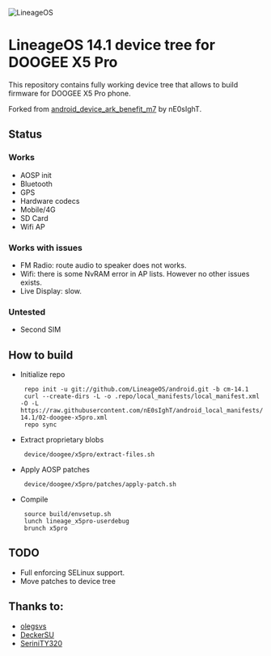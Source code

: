 ![LineageOS](https://lineageos.org/images/logo-2.png)
# LineageOS 14.1 device tree for DOOGEE X5 Pro

This repository contains fully working device tree that allows to build firmware for DOOGEE X5 Pro phone.

Forked from [android_device_ark_benefit_m7](https://github.com/olegsvs/android_device_ark_benefit_m7) by nE0sIghT.

## Status
### Works
 * AOSP init
 * Bluetooth
 * GPS
 * Hardware codecs
 * Mobile/4G
 * SD Card
 * Wifi AP

### Works with issues
 * FM Radio: route audio to speaker does not works.
 * Wifi: there is some NvRAM error in AP lists. However no other issues exists.
 * Live Display: slow.

### Untested
 * Second SIM

## How to build

 * Initialize repo
   ```
    repo init -u git://github.com/LineageOS/android.git -b cm-14.1
    curl --create-dirs -L -o .repo/local_manifests/local_manifest.xml -O -L https://raw.githubusercontent.com/nE0sIghT/android_local_manifests/cm-14.1/02-doogee-x5pro.xml
    repo sync
   ```
 * Extract proprietary blobs
   ```
    device/doogee/x5pro/extract-files.sh
   ```
 * Apply AOSP patches
   ```
    device/doogee/x5pro/patches/apply-patch.sh
   ```
 * Compile
   ```
    source build/envsetup.sh
    lunch lineage_x5pro-userdebug
    brunch x5pro
   ```

## TODO
 * Full enforcing SELinux support.
 * Move patches to device tree

## Thanks to:
 * [olegsvs](https://github.com/olegsvs)
 * [DeckerSU](https://github.com/DeckerSU)
 * [SeriniTY320](https://github.com/SeriniTY320)
